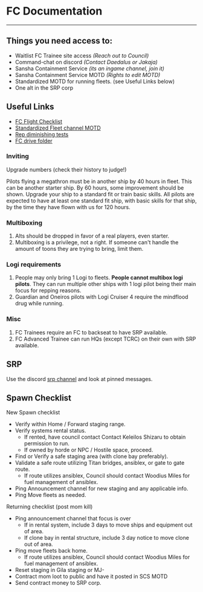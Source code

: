 # FC Documentation

---

## Things you need access to:

- Waitlist FC Trainee site access _(Reach out to Council)_
- Command-chat on discord _(Contact Daedalus or Jakaja)_
- Sansha Containment Service _(its an ingame channel, join it)_
- Sansha Containment Service MOTD _(Rights to edit MOTD)_
- Standardized MOTD for running fleets. (see Useful Links below)
- One alt in the SRP corp


## Useful Links

- [FC Flight Checklist](https://docs.google.com/document/d/1-UXnzDgYq3F9Cct7R9dAqWWDWFOSPIP4rrNhiJnBIYk/edit?usp=sharing)
- [Standardized Fleet channel MOTD](https://docs.google.com/document/d/1COb_wlZs8wB0Xut1i6jqCHck58Cy--4nZXHWHrd64Jo/edit?usp=sharing)
- [Rep diminishing tests](https://www.dropbox.com/s/pv80oowbtr3o9xp/Rep%20dimishing.xlsx?dl=0)
- [FC drive folder](https://drive.google.com/drive/folders/1iezTWZp36jyMT6SgERHjWWaeW3FUw8q9?usp=sharing)

### Inviting

Upgrade numbers (check their history to judge!)

Pilots flying a megathron must be in another ship by 40 hours in fleet. This can be another starter ship.
By 60 hours, some improvement should be shown. Upgrade your ship to a standard fit or train basic skills. 
All pilots are expected to have at least one standard fit ship, with basic skills for that ship, by the time they have flown with us for 120 hours. 


### Multiboxing

1. Alts should be dropped in favor of a real players, even starter.
2. Multiboxing is a privilege, not a right. If someone can't handle the amount of toons they are trying to bring, limit them.

### Logi requirements
1. People may only bring 1 Logi to fleets. **People cannot multibox logi pilots**. They can run multiple other ships with 1 logi pilot being their main focus for repping reasons.
2. Guardian and Oneiros pilots with Logi Cruiser 4 require the mindflood drug while running.

### Misc

1. FC Trainees require an FC to backseat to have SRP available.
2. FC Advanced Trainee can run HQs (except TCRC) on their own with SRP available.

## SRP

Use the discord [srp channel](https://discord.com/channels/1028666338383777873/1035282315951218689) and look at pinned messages.

## Spawn Checklist
New Spawn checklist				
- Verify within Home / Forward staging range.			
- Verify systems rental status.			
	- If rented, have council contact Contact Keleilos Shizaru to obtain permission to run.		
	- If owned by horde or NPC / Hostile space, proceed.		
- Find or Verify a safe staging area (with clone bay preferably).			
- Validate a safe route utilizing Titan bridges, ansiblex, or gate to gate route.			
	- If route utilizes ansiblex, Council should contact Woodius Miles for fuel management of ansiblex.		
- Ping Announcement channel for new staging and any applicable info.			
- Ping Move fleets as needed.			
				
Returning checklist (post mom kill)				
- Ping announcement channel that focus is over			
	- If in rental system, include 3 days to move ships and equipment out of area.		
	- If clone bay in rental structure, include 3 day notice to move clone out of area.		
- Ping move fleets back home.			
	- If route utilizes ansiblex, Council should contact Woodius Miles for fuel management of ansiblex.		
- Reset staging in Gila staging or MJ-			
- Contract mom loot to public and have it posted in SCS MOTD			
- Send contract money to SRP corp.			